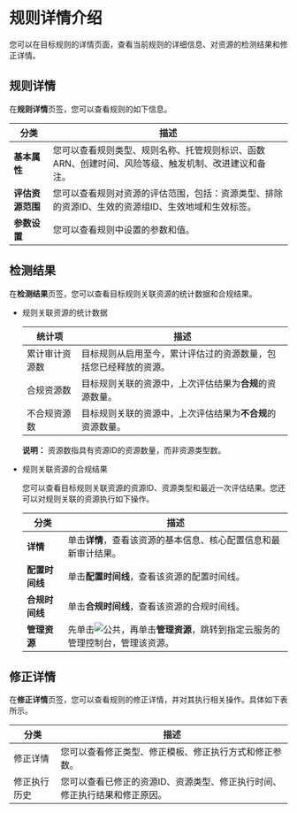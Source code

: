 # 规则详情介绍

您可以在目标规则的详情页面，查看当前规则的详细信息、对资源的检测结果和修正详情。

## 规则详情

在**规则详情**页签，您可以查看规则的如下信息。

|分类|描述|
|--|--|
|**基本属性**|您可以查看规则类型、规则名称、托管规则标识、函数ARN、创建时间、风险等级、触发机制、改进建议和备注。|
|**评估资源范围**|您可以查看规则对资源的评估范围，包括：资源类型、排除的资源ID、生效的资源组ID、生效地域和生效标签。|
|**参数设置**|您可以查看规则中设置的参数和值。|

## 检测结果

在**检测结果**页签，您可以查看目标规则关联资源的统计数据和合规结果。

-   规则关联资源的统计数据

    |统计项|描述|
    |---|--|
    |累计审计资源数|目标规则从启用至今，累计评估过的资源数量，包括您已经释放的资源。|
    |合规资源数|目标规则关联的资源中，上次评估结果为**合规**的资源数量。|
    |不合规资源数|目标规则关联的资源中，上次评估结果为**不合规**的资源数量。|

    **说明：** 资源数指具有资源ID的资源数量，而非资源类型数。

-   规则关联资源的合规结果

    您可以查看目标规则关联资源的资源ID、资源类型和最近一次评估结果。您还可以对规则关联的资源执行如下操作。

    |分类|描述|
    |--|--|
    |**详情**|单击**详情**，查看该资源的基本信息、核心配置信息和最新审计结果。|
    |**配置时间线**|单击**配置时间线**，查看该资源的配置时间线。|
    |**合规时间线**|单击**合规时间线**，查看该资源的合规时间线。|
    |**管理资源**|先单击![公共](https://static-aliyun-doc.oss-accelerate.aliyuncs.com/assets/img/zh-CN/1160019951/p93049.png)，再单击**管理资源**，跳转到指定云服务的管理控制台，管理该资源。|


## 修正详情

在**修正详情**页签，您可以查看规则的修正详情，并对其执行相关操作。具体如下表所示。

|分类|描述|
|--|--|
|修正详情|您可以查看修正类型、修正模板、修正执行方式和修正参数。|
|修正执行历史|您可以查看已修正的资源ID、资源类型、修正执行时间、修正执行结果和修正原因。|

